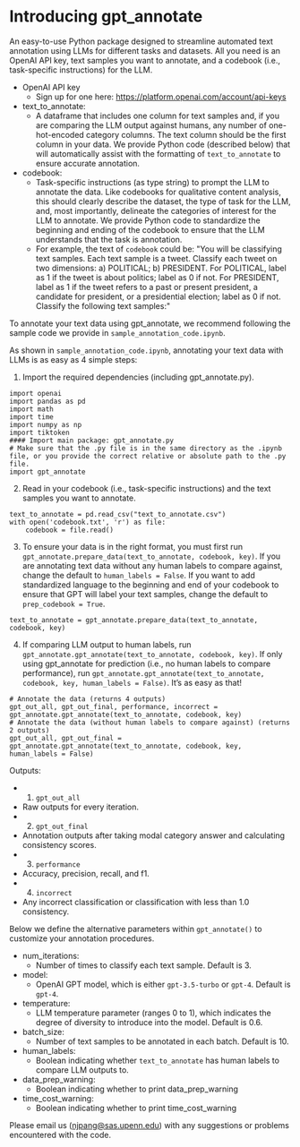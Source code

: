 # Introducing gpt_annotate
An easy-to-use Python package designed to streamline automated text annotation using LLMs for different tasks and datasets. All you need is an OpenAI API key, text samples you want to annotate, and a codebook (i.e., task-specific instructions) for the LLM.
* OpenAI API key 
	* Sign up for one here: https://platform.openai.com/account/api-keys
* text_to_annotate: 
	* A dataframe that includes one column for text samples and, if you are comparing the LLM output against humans, any number of one-hot-encoded category columns. The text column should be the first column in your data. We provide Python code (described below) that will automatically assist with the formatting of `text_to_annotate` to ensure accurate annotation.
* codebook: 
	* Task-specific instructions (as type string) to prompt the LLM to annotate the data. Like codebooks for qualitative content analysis, this should clearly describe the dataset, the type of task for the LLM, and, most importantly, delineate the categories of interest for the LLM to annotate. We provide Python code to standardize the beginning and ending of the codebook to ensure that the LLM understands that the task is annotation.
	* For example, the text of `codebook` could be: "You will be classifying text samples. Each text sample is a tweet. Classify each tweet on two dimensions: a) POLITICAL; b) PRESIDENT. For POLITICAL, label as 1 if the tweet is about politics; label as 0 if not. For PRESIDENT, label as 1 if the tweet refers to a past or present president, a candidate for president, or a presidential election; label as 0 if not. Classify the following text samples:"

To annotate your text data using gpt_annotate, we recommend following the sample code we provide in `sample_annotation_code.ipynb`.

As shown in `sample_annotation_code.ipynb`, annotating your text data with LLMs is as easy as 4 simple steps:
1. Import the required dependencies (including gpt_annotate.py).

```
import openai
import pandas as pd
import math
import time
import numpy as np
import tiktoken
#### Import main package: gpt_annotate.py
# Make sure that the .py file is in the same directory as the .ipynb file, or you provide the correct relative or absolute path to the .py file.
import gpt_annotate
```

2. Read in your codebook (i.e., task-specific instructions) and the text samples you want to annotate.

```
text_to_annotate = pd.read_csv("text_to_annotate.csv")
with open('codebook.txt', 'r') as file:
	codebook = file.read()
 ```
    
3. To ensure your data is in the right format, you must first run `gpt_annotate.prepare_data(text_to_annotate, codebook, key)`. If you are annotating text data without any human labels to compare against, change the default to `human_labels = False`. If you want to add standardized language to the beginning and end of your codebook to ensure that GPT will label your text samples, change the default to `prep_codebook = True`.
```
text_to_annotate = gpt_annotate.prepare_data(text_to_annotate, codebook, key)
```
4. If comparing LLM output to human labels, run `gpt_annotate.gpt_annotate(text_to_annotate, codebook, key)`. If only using gpt_annotate for prediction (i.e., no human labels to compare performance), run `gpt_annotate.gpt_annotate(text_to_annotate, codebook, key, human_labels = False)`. It’s as easy as that!
```
# Annotate the data (returns 4 outputs)
gpt_out_all, gpt_out_final, performance, incorrect =  gpt_annotate.gpt_annotate(text_to_annotate, codebook, key)
# Annotate the data (without human labels to compare against) (returns 2 outputs)
gpt_out_all, gpt_out_final =  gpt_annotate.gpt_annotate(text_to_annotate, codebook, key, human_labels = False)
```

Outputs:
*   1) `gpt_out_all`
  *   Raw outputs for every iteration.
*   2) `gpt_out_final`
  *   Annotation outputs after taking modal category answer and calculating consistency scores.
*   3) `performance`
  *   Accuracy, precision, recall, and f1.
*   4) `incorrect`
  *   Any incorrect classification or classification with less than 1.0 consistency.

Below we define the alternative parameters within `gpt_annotate()` to customize your annotation procedures.
* num_iterations:
	* Number of times to classify each text sample. Default is 3.
* model:
	* OpenAI GPT model, which is either `gpt-3.5-turbo` or `gpt-4`. Default is `gpt-4`.
* temperature: 
	* LLM temperature parameter (ranges 0 to 1), which indicates the degree of diversity to introduce into the model. Default is 0.6.
* batch_size:
	* Number of text samples to be annotated in each batch. Default is 10.
* human_labels: 
	* Boolean indicating whether `text_to_annotate` has human labels to compare LLM outputs to. 
* data_prep_warning: 
	* Boolean indicating whether to print data_prep_warning
* time_cost_warning: 
	* Boolean indicating whether to print time_cost_warning


Please email us (njpang@sas.upenn.edu) with any suggestions or problems encountered with the code.
